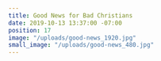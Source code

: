 ```yaml
---
title: Good News for Bad Christians
date: 2019-10-13 13:37:00 -07:00
position: 17
image: "/uploads/good-news_1920.jpg"
small_image: "/uploads/good-news_480.jpg"
---
```


